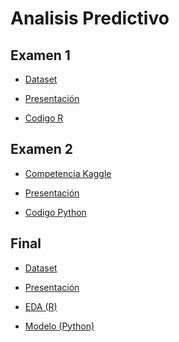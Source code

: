 # Analisis Predictivo

## Examen 1

- [Dataset](https://archive.ics.uci.edu/ml/datasets/Wine+Quality)

- [Presentación](https://docs.google.com/presentation/d/1cqEkonZCok0JEu3ERohPtiqezE1wNzWX/edit?usp=sharing&ouid=101068290472041686714&rtpof=true&sd=true)

- [Codigo R](https://github.com/cpettinato/AnalisisPredictivo/blob/main/Examen%201%20-%20Pettinato.Rmd)

## Examen 2 

- [Competencia Kaggle](https://www.kaggle.com/competitions/ap-2022q1/leaderboard)

- [Presentación](https://docs.google.com/presentation/d/1lo-xjvURgXOeT5hDcwrkhbplxAzKeBwu/edit?usp=sharing&ouid=101068290472041686714&rtpof=true&sd=true)

- [Codigo Python](https://github.com/cpettinato/AnalisisPredictivo/blob/main/Examen2-Pettinato.ipynb)


## Final
- [Dataset](https://www.kaggle.com/datasets/vipulgote4/reading-habit-dataset/code)

- [Presentación](https://docs.google.com/presentation/d/1UKqIOTgV_lD6qCzolmDKBnB2EoRllDPh/edit?usp=sharing&ouid=101068290472041686714&rtpof=true&sd=true)

- [EDA (R)]()

- [Modelo (Python)](https://github.com/cpettinato/AnalisisPredictivo/blob/main/Final-Pettinato%20(Modelos).ipynb)
